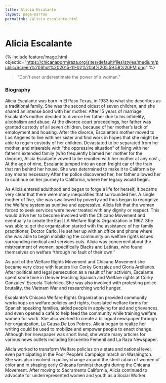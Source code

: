 ```yaml
---
title: Alicia Escalante
layout: page-narrow
permalink: /alicia_escalante.html
---
```

# Alicia Escalante

{% include feature/image.html objectid="https://chicanapormiraza.org/sites/default/files/styles/medium/public/Screen%20Shot%202015-11-02%20at%205.59.58%20PM.png" %}

>“Don’t ever underestimate the power of a woman."


### Biography

Alicia Escalante was born in El Paso Texas, in 1933 to what she describes as a traditional family. She was the second oldest of seven children, and she shared an intense bond with her mother. After 15 years of marriage, Escalante’s mother decided to divorce her father due to his infidelity, alcoholism and abuse. At the divorce court proceedings, her father was granted custody of all seven children, because of  her mother’s lack of employment and housing. After the divorce, Escalante’s mother moved to Los Angeles to live with her sister and find work in hopes that she might be able to regain custody of her children. Devastated to be separated from her mother, and miserable with “the oppressive situation” of living with her father’s extended family (who frequently blamed her mother for the divorce), Alicia Escalante vowed to be reunited with her mother at any cost., At the age of nine, Escalante jumped into an open freight car of the train that ran behind her house. She was determined to make it to California by any means necessary.After the police discovered her, her father allowed her to continue on her journey to California, where her legacy would begin.

As Alicia entered adulthood and began to forge a life for herself, it became very clear that there were many inequalities that surrounded her.  A single mother of five, she was swallowed by poverty and thus began to recognize the Welfare system as punitive and oppressive. Alicia felt that the women forced to seek services were never treated with any dignity or respect. This would drive her to become involved with the Chicano Movement and eventually to create the East LA Welfare Rights Organization in 1967.  She was able to get the organization started with the assistance of her family practitioner, Doctor Carlo. He set her up with an office and phone where she was able to begin mobilizing the community on welfare rights issues surrounding medical and services cuts.  Alicia was concerned about the mistreatment of women, specifically Blacks and Latinas, who found themselves on welfare “through no fault of their own.”

As part of the Welfare Rights Movement and Chicano Movement she became very close with leaders like Corky Gonzalez and Gloria Arellanes. After political and legal persecution as a result of her activism, Escalante spent some time in Denver teaching Spanish and Welfare rights at Corky Gonzales’ Escuela Tlatelolco. She was also involved with protesting police brutality, the Vietnam War and researching world hunger.

Escalante’s Chicana Welfare Rights Organization provided community workshops on welfare policies and rights, translated welfare forms for Spanish speaking families, aided people in applying for aid and grievances, and even opened a café to help feed the community while training welfare women for work. She also worked to create a bilingual newspaper through her organization, La Causa De Los Pobres. Alicia began to realize her writing could be used to mobilize and empower people to enact change. Although her newspaper was short lived, she wrote many articles for various news outlets including Encuentro Femenil and La Raza Newspaper.

Alicia worked to transform Welfare policies on a state and national level, even participating in the Poor People’s Campaign march on Washington. She was also involved in policy change around the sterilization of women of color and in shaping early Chicana feminist thought during the Chicana Movement.  After moving to Sacramento California, Alicia continued to advocate for underrepresented women and youth as a Social Worker. 